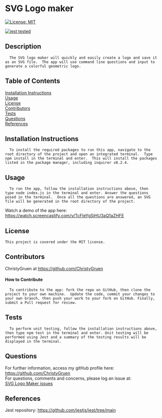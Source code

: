 
  # SVG Logo maker

 [![License: MIT](https://img.shields.io/badge/License-MIT-yellow.svg)](https://opensource.org/licenses/MIT)
 <!-- [![tested with jest](https://img.shields.io/badge/tested_with-jest-99424f.svg?logo=jest)](https://github.com/facebook/jest) -->
[![jest tested](https://img.shields.io/badge/Jest-tested-eee.svg?logo=jest&labelColor=99424f)](https://github.com/facebook/jest)
<!-- [![jest](https://jestjs.io/img/jest-badge.svg)](https://github.com/facebook/jest) -->

  ## Description
  
      The SVG logo maker will quickly and easily create a logo and save it as an SVG file.  The app will use command line questions and input to generate a colorful geometric logo.

  ## Table of Contents
  [Installation Instructions](#installation-instructions)<br>
  [Usage](#usage)<br>
  [License](#license)<br>
  [Contributors](#contributors)<br>
  [Tests](#tests)<br>
  [Questions](#questions)<br>
  [References](#references)<br>

  
  ## Installation Instructions
  
      To install the required packages to run this app, navigate to the root directory of the project and open an integrated terminal.  Type npm install in the terminal and enter.  This will install the packages listed in the package manager, including inquirer v8.2.4.
  
  ## Usage
  
      To run the app, follow the installation instructions above, then type node index.js in the terminal and enter. Answer the questions posed in the terminal.  Once all the questions are answered, an SVG file will be generated in the root directory of the project.
  Watch a demo of the app here:
  <https://watch.screencastify.com/v/TcFIeYgSiHU3aQ1aZHFE>
  
  ## License
    This project is covered under the MIT license.

  ## Contributors
  ChristyGruen at <https://github.com/ChristyGruen>
      
  #### How to Contribute
      To contribute to the app: fork the repo on GitHub, then clone the project to your own machine.  Update the code, commit your changes to your own branch, then push your work to your fork on GitHub. Finally, submit a Pull request for review.

  ## Tests
      To perform unit testing, follow the installation instructions above, then type npm test in the terminal and enter. Unit testing will be performed using Jest and a summary of the testing results will be displayed in the terminal.  

  ## Questions
  For further information, access my gitHub profile here:
  <https://github.com/ChristyGruen>
  <br>
  For questions, comments and concerns, please log an issue at: 
  <br>
  <a href="https://github.com/ChristyGruen/svg_logo_maker/issues" target="_blank">SVG Logo Maker issues</a>
  

  ## References
  Jest repository:
  <https://github.com/jestjs/jest/tree/main>
  